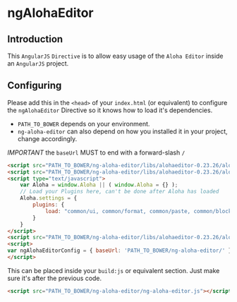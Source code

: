 # ngAlohaEditor
## Introduction
This ```AngularJS``` ```Directive``` is to allow easy usage of the ```Aloha Editor``` inside an ```AngularJS``` project. 


## Configuring
Please add this in the ```<head>``` of your ```index.html``` (or equivalent) to configure the ```ngAlohaEditor``` Directive so it knows how to load it's dependencies.

* ```PATH_TO_BOWER``` depends on your environment.
* ```ng-aloha-editor``` can also depend on how you installed it in your project, change accordingly.

*IMPORTANT* the ```baseUrl``` MUST to end with a forward-slash ```/```


```html
<script src="PATH_TO_BOWER/ng-aloha-editor/libs/alohaeditor-0.23.26/aloha/lib/require.js"></script>
<script src="PATH_TO_BOWER/ng-aloha-editor/libs/alohaeditor-0.23.26/aloha/lib/vendor/jquery-1.7.2.js"></script>
<script type="text/javascript">
    var Aloha = window.Aloha || ( window.Aloha = {} );
	// Load your Plugins here, can't be done after Aloha has loaded
    Aloha.settings = {
        plugins: {
            load: "common/ui, common/format, common/paste, common/block, common/list, common/table, extra/draganddropfiles, common/image"
        }
    }
</script>
<script src="PATH_TO_BOWER/ng-aloha-editor/libs/alohaeditor-0.23.26/aloha/lib/aloha.js"></script>
<script>
var ngAlohaEditorConfig = { baseUrl: 'PATH_TO_BOWER/ng-aloha-editor/' };
</script>
```

This can be placed inside your ```build:js``` or equivalent section. Just make sure it's after the previous code.


```html
<script src="PATH_TO_BOWER/ng-aloha-editor/ng-aloha-editor.js"></script>
```